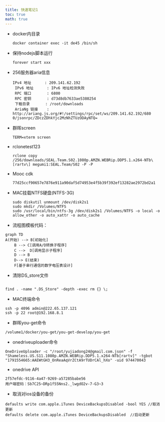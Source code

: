 ```yaml
---
title: 快速笔记1
toc: true
math: true
---
```


- docker内目录

  ```shell
  docker container exec -it de45 /bin/sh
  ```

- 保持nodejs脚本运行

  ```shell
  forever start xxx
  ```

- 256服务器aria信息

  ```shell
  IPv4 地址      : 209.141.62.192
   IPv6 地址      : IPv6 地址检测失败
   RPC 端口       : 6800
   RPC 密钥       : d73d8db7633ae5380254
   下载目录       : /root/downloads
   AriaNg 链接    : http://ariang.js.org/#!/settings/rpc/set/ws/209.141.62.192/680
  0/jsonrpc/ZDczZDhkYjc2MzNhZTUzODAyNTQ=
  ```

- 群晖screen

  ```shell
  TERM=xterm screen
  ```

- rclonetest123

  ```shell
  rclone copy /256/downloads/SEAL.Team.S02.1080p.AMZN.WEBRip.DDP5.1.x264-NTb\[rartv\] megumi1:SEAL.Team/S02 -P -P
  ```

- Mooc cdk

  ```shell
  77d25ccf90657e7876e911a90daf5d74953e4f5b39f392ef13282ae2972bd2a1
  ```
  
- MAC挂载NTFS硬盘(NTFS-3G)

  ```shell
  sudo diskutil unmount /dev/disk2s1
  sudo mkdir /Volumes/NTFS
  sudo /usr/local/bin/ntfs-3g /dev/disk2s1 /Volumes/NTFS -o local -o allow_other -o auto_xattr -o auto_cache
  ```

- 流程图模板代码：

```mermaid
graph TD
A(开始) --> B[初始化]
    B --> C[调用A/D转换子程序]
    C -->  D[调用显示子程序]
    D --> B
    D--> E(结束)
    F[基于串行通信的数字电压表设计]
```

- 清除DS_store文件

```shell

find . -name ".DS_Store" -depth -exec rm {} \;

```

- MAC终端命令

```shell
ssh -p 4096 admin@222.65.137.121
ssh -p 22 root@192.168.8.1

```

- 群晖you-get命令

```shell
/volume1/docker/you-get/you-get-develop/you-get
```

- onedriveuploader命令

```shell
OneDriveUploader -c "/root/yujiadong24@gmail.com.json" -f "Shameless.US.S11.1080p.AMZN.WEBRip.DDP5.1.x264-NTb[rartv]" -tgbot "1791554665:AAEWtGH3_OnReaAqVrZCtA9rTUDrCAl_hXo" -uid 974470043
```

- onedrive API

```shell
2f57efdc-9116-4a47-9269-a57285babe56
用户端密码：Sb7C25~DRp1f55Nns2._lwgdO2v-7-G3~3
```

- 取消对ios设备的备份

``` shell
defaults write com.apple.iTunes DeviceBackupsDisabled -bool YES //取消更新
defaults delete com.apple.iTunes DeviceBackupsDisabled  //启动更新
```
